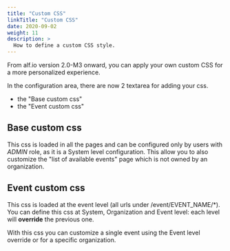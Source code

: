 ```yaml
---
title: "Custom CSS"
linkTitle: "Custom CSS"
date: 2020-09-02
weight: 11
description: >
  How to define a custom CSS style.
---
```


From alf.io version 2.0-M3 onward, you can apply your own custom CSS for a more personalized experience.

In the configuration area, there are now 2 textarea for adding your css.

 - the "Base custom css"
 - the "Event custom css"


## Base custom css

This css is loaded in all the pages and can be configured only by users with *ADMIN* role, as it is a System level configuration. This allow you to also customize the "list of available events" page which is not owned by an organization.

## Event custom css

This css is loaded at the event level (all urls under /event/EVENT_NAME/*). You can define this css at System, Organization and Event level: each level will **override** the previous one.

With this css you can customize a single event using the Event level override or for a specific organization.